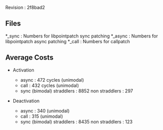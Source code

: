 
Revision : 2f8bad2

Files
-----

 *_sync : Numbers for libpointpatch sync patching
 *_async : Numbers for libpointpatch async patching
 *_call  : Numbers for callpatch 

Average Costs
-------------

* Activation
   - async : 472 cycles (unimodal)
   - call  : 432 cycles (unimodal)
   - sync (bimodal) 
      straddlers : 8852 
      non straddlers : 297 

* Deactivation
   - async : 340 (unimodal)
   - call  : 315 (unimodal)
   - sync (bimodal)
       straddlers : 8435 
       non straddlers : 123
